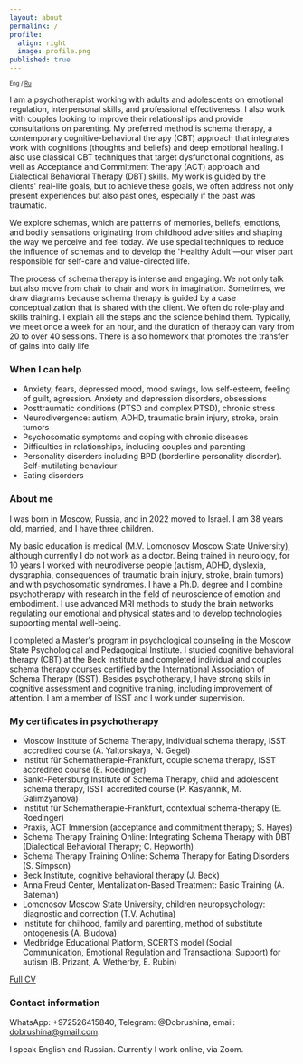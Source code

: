 ```yaml
---
layout: about
permalink: /
profile:
  align: right
  image: profile.png
published: true
---
```


<sub><sub>Eng / [Ru](Russian.md)</sub></sub>


I am a psychotherapist working with adults and adolescents on emotional regulation, interpersonal skills, and professional effectiveness. I also work with couples looking to improve their relationships and provide consultations on parenting. My preferred method is schema therapy, a contemporary cognitive-behavioral therapy (CBT) approach that integrates work with cognitions (thoughts and beliefs) and deep emotional healing. I also use classical CBT techniques that target dysfunctional cognitions, as well as Acceptance and Commitment Therapy (ACT) approach and Dialectical Behavioral Therapy (DBT) skills. My work is guided by the clients' real-life goals, but to achieve these goals, we often address not only present experiences but also past ones, especially if the past was traumatic.

We explore schemas, which are patterns of memories, beliefs, emotions, and bodily sensations originating from childhood adversities and shaping the way we perceive and feel today. We use special techniques to reduce the influence of schemas and to develop the 'Healthy Adult'—our wiser part responsible for self-care and value-directed life.

The process of schema therapy is intense and engaging. We not only talk but also move from chair to chair and work in imagination. Sometimes, we draw diagrams because schema therapy is guided by a case conceptualization that is shared with the client. We often do role-play and skills training. I explain all the steps and the science behind them. Typically, we meet once a week for an hour, and the duration of therapy can vary from 20 to over 40 sessions. There is also homework that promotes the transfer of gains into daily life.


### When I can help
- Anxiety, fears, depressed mood, mood swings, low self-esteem, feeling of guilt, agression. Anxiety and depression disorders, obsessions
- Posttraumatic conditions (PTSD and complex PTSD), chronic stress
- Neurodivergence: autism, ADHD, traumatic brain injury, stroke, brain tumors
- Psychosomatic symptoms and coping with chronic diseases
- Difficulties in relationships, including couples and parenting
- Personality disorders including BPD (borderline personality disorder). Self-mutilating behaviour
- Eating disorders


### About me
I was born in Moscow, Russia, and in 2022 moved to Israel. I am 38 years old, married, and I have three children.

My basic education is medical (M.V. Lomonosov Moscow State University), although currently I do not work as a doctor. Being trained in neurology, for 10 years I worked with neurodiverse people (аutism, ADHD, dyslexia, dysgraphia, consequences of traumatic brain injury, stroke, brain tumors) and with psychosomatic syndromes. I have a Ph.D. degree and I combine psychotherapy with research in the field of neuroscience of emotion and embodiment. I use advanced MRI methods to study the brain networks regulating our emotional and physical states and to develop technologies supporting mental well-being.

I completed a Master's program in psychological counseling in the Moscow State Psychological and Pedagogical Institute. I studied cognitive behavioral therapy (CBT) at the Beck Institute and completed individual and couples schema therapy courses certified by the International Association of Schema Therapy (ISST). Besides psychotherapy, I have strong skils in cognitive assessment and cognitive training, including improvement of attention. I am a member of ISST and I work under supervision.


### My certificates in psychotherapy
- Moscow Institute of Schema Therapy, individual schema therapy, ISST accredited course (A. Yaltonskaya, N. Gegel)
- Institut für Schematherapie-Frankfurt, couple schema therapy, ISST accredited course (E. Roedinger)
- Sankt-Petersburg Institute of Schema Therapy, child and adolescent schema therapy, ISST accredited course (P. Kasyannik, M. Galimzyanova)
- Institut für Schematherapie-Frankfurt, contextual schema-therapy (E. Roedinger)
- Praxis, ACT Immersion (acceptance and commitment therapy; S. Hayes)
- Schema Therapy Training Online: Integrating Schema Therapy with DBT (Dialectical Behavioral Therapy; C. Hepworth)
- Schema Therapy Training Online: Schema Therapy for Eating Disorders (S. Simpson)
- Beck Institute, cognitive behavioral therapy (J. Beck)
- Anna Freud Center, Mentalization-Based Treatment: Basic Training (A. Bateman)
- Lomonosov Moscow State University, children neuropsychology: diagnostic and correction (T.V. Achutina)
- Institute for chilhood, family and parenting, method of substitute ontogenesis (A. Bludova)
- Medbridge Educational Platform, SCERTS model (Social Communication, Emotional Regulation and Transactional Support) for autism (B. Prizant, A. Wetherby, E. Rubin)

[Full CV](files/CV_Dobrushina_Oct_2023.pdf)

### Contact information
WhatsApp: +972526415840, Telegram: @Dobrushina, email: [dobrushina@gmail.com](mailto:dobrushina@gmail.com).

I speak English and Russian. Currently I work online, via Zoom.